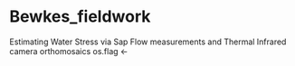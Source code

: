 # Bewkes_fieldwork
Estimating Water Stress via Sap Flow measurements and Thermal Infrared camera orthomosaics
os.flag <- 